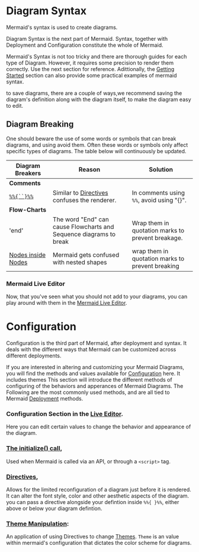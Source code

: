 # Diagram Syntax
Mermaid's syntax is used to create diagrams.

Diagram Syntax is the next part of Mermaid. Syntax, together with Deployment and Configuration constitute the whole of Mermaid. 

Mermaid's Syntax is not too tricky and there are thorough guides for each type of Diagram. However, it requires some precision to render them correctly. 
Use the next section for reference. Adittionally, the [Getting Started](./n00b-gettingStarted.md) section can also provide some practical examples of mermaid syntax.


to save diagrams, there are a couple of ways,we recommend saving the diagram's definition along with the diagram itself, to make the diagram easy to edit. 
 

## Diagram Breaking

 One should beware the use of some words or symbols that can break diagrams, and using avoid them. Often these words or symbols only affect specific types of diagrams. The table below will continuously be updated.


| Diagram Breakers  | Reason |Solution|
| ---               | ---    |---|
|  **Comments**     |        |   |
|[`%%{``}%%`](https://github.com/mermaid-js/mermaid/issues/1968) |  Similar to [Directives](./directives.md) confuses the renderer.|In comments using `%%`, avoid using "{}".|
|  **Flow-Charts**  |        |   |
|'end'              |  The word "End" can cause Flowcharts and Sequence diagrams to break |                  Wrap them in quotation marks to prevent breakage.|
| [Nodes inside Nodes](https://mermaid-js.github.io/mermaid/#/flowchart?id=special-characters-that-break-syntax)|  Mermaid gets confused with nested shapes | wrap them in quotation marks to prevent breaking|
                                                                                                   


### Mermaid Live Editor
Now, that you've seen what you should not add to your diagrams, you can play around with them in the [Mermaid Live Editor](https://mermaid-js.github.io/mermaid-live-editor). 

# Configuration

Configuration is the third part of Mermaid, after deployment and syntax. It deals with the different ways that Mermaid can be customized across different deployments. 

If you are interested in altering and customizing your Mermaid Diagrams, you will find the methods and values available for [Configuration](./Setup.md) here. It includes themes
This section will introduce the different methods of configuring of the behaviors and apperances of Mermaid Diagrams. 
The Following are the most commonly used methods, and are all tied to Mermaid [Deployment](./n00b-gettingStarted.md) methods. 

### Configuration Section in the [Live Editor](./Live-Editor.md). 
Here you can edit certain values to change the behavior and appearance of the diagram. 

### [The initialize() call](https://mermaid-js.github.io/mermaid/#/n00b-gettingStarted?id=_3-calling-the-javascript-api), 
Used when Mermaid is called via an API, or through a `<script>` tag. 


### [Directives](./directives.md),
Allows for the limited reconfiguration of a diagram just before it is rendered. It can alter the font style, color and other aesthetic aspects of the diagram. you can pass a directive alongside your defintion inside `%%{ }%%`, either above or below your diagram defintion. 

### [Theme Manipulation](./theming.md):
An application of using Directives to change [Themes](./theming.md). `Theme` is an value within mermaid's configuration that dictates the color scheme for diagrams. 









